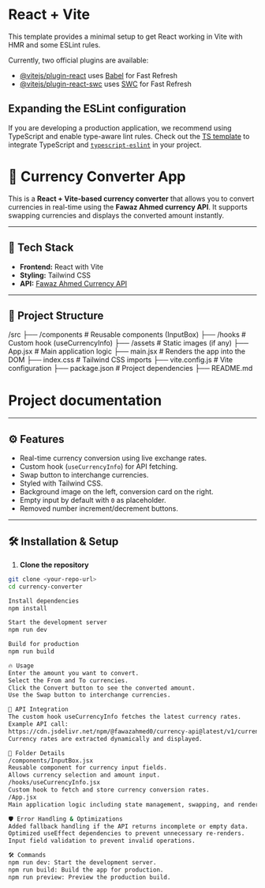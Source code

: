 # React + Vite

This template provides a minimal setup to get React working in Vite with HMR and some ESLint rules.

Currently, two official plugins are available:

- [@vitejs/plugin-react](https://github.com/vitejs/vite-plugin-react/blob/main/packages/plugin-react/README.md) uses [Babel](https://babeljs.io/) for Fast Refresh
- [@vitejs/plugin-react-swc](https://github.com/vitejs/vite-plugin-react-swc) uses [SWC](https://swc.rs/) for Fast Refresh

## Expanding the ESLint configuration

If you are developing a production application, we recommend using TypeScript and enable type-aware lint rules. Check out the [TS template](https://github.com/vitejs/vite/tree/main/packages/create-vite/template-react-ts) to integrate TypeScript and [`typescript-eslint`](https://typescript-eslint.io) in your project.

# 💱 Currency Converter App

This is a **React + Vite-based currency converter** that allows you to convert currencies in real-time using the **Fawaz Ahmed currency API**. It supports swapping currencies and displays the converted amount instantly.

---

## 🚀 **Tech Stack**
- **Frontend:** React with Vite
- **Styling:** Tailwind CSS
- **API:** [Fawaz Ahmed Currency API](https://github.com/fawazahmed0/currency-api)

---

## 📁 **Project Structure**
/src ├── /components # Reusable components (InputBox) ├── /hooks # Custom hook (useCurrencyInfo) ├── /assets # Static images (if any) ├── App.jsx # Main application logic ├── main.jsx # Renders the app into the DOM ├── index.css # Tailwind CSS imports ├── vite.config.js # Vite configuration ├── package.json # Project dependencies ├── README.md

# Project documentation


---

## ⚙️ **Features**
- Real-time currency conversion using live exchange rates.
- Custom hook (`useCurrencyInfo`) for API fetching.
- Swap button to interchange currencies.
- Styled with Tailwind CSS.
- Background image on the left, conversion card on the right.
- Empty input by default with `0` as placeholder.
- Removed number increment/decrement buttons.

---

## 🛠️ **Installation & Setup**

1. **Clone the repository**
```bash
git clone <your-repo-url>
cd currency-converter

Install dependencies
npm install

Start the development server
npm run dev

Build for production
npm run build

🔥 Usage
Enter the amount you want to convert.
Select the From and To currencies.
Click the Convert button to see the converted amount.
Use the Swap button to interchange currencies.

🔧 API Integration
The custom hook useCurrencyInfo fetches the latest currency rates.
Example API call:
https://cdn.jsdelivr.net/npm/@fawazahmed0/currency-api@latest/v1/currencies/{currency}.json
Currency rates are extracted dynamically and displayed.

🎯 Folder Details
/components/InputBox.jsx
Reusable component for currency input fields.
Allows currency selection and amount input.
/hooks/useCurrencyInfo.jsx
Custom hook to fetch and store currency conversion rates.
/App.jsx
Main application logic including state management, swapping, and rendering.

🛡️ Error Handling & Optimizations
Added fallback handling if the API returns incomplete or empty data.
Optimized useEffect dependencies to prevent unnecessary re-renders.
Input field validation to prevent invalid operations.

🛠️ Commands
npm run dev: Start the development server.
npm run build: Build the app for production.
npm run preview: Preview the production build.
